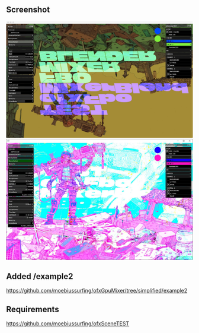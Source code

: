 
## Screenshot
![Alt text](/screenshot.jpeg?raw=true "example2")
![Alt text](/sceenshot2.JPG?raw=true "example2")

## Added /example2
https://github.com/moebiussurfing/ofxGpuMixer/tree/simplified/example2

## Requirements
https://github.com/moebiussurfing/ofxSceneTEST
